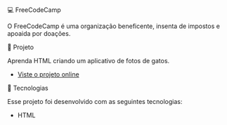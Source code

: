 💻 FreeCodeCamp

O FreeCodeCamp é uma organização beneficente, insenta de impostos e apoaida por doações.

🔖 Projeto

Aprenda HTML criando um aplicativo de fotos de gatos.
- [Viste o projeto online](gabrielaspenha.github.io/App-Fotos-de-Gatos)

🚀 Tecnologias

Esse projeto foi desenvolvido com as seguintes tecnologias:

- HTML

